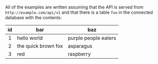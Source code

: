 All of the examples are written assuming that the API is served from `http://example.com/api/v1` and that there is a table `foo` in the connected database with the contents:

| id | bar | baz |
| :-: | - | - |
| 1 | hello world | purple people eaters |
| 2 | the quick brown fox | asparagus |
| 3 | red | raspberry |
